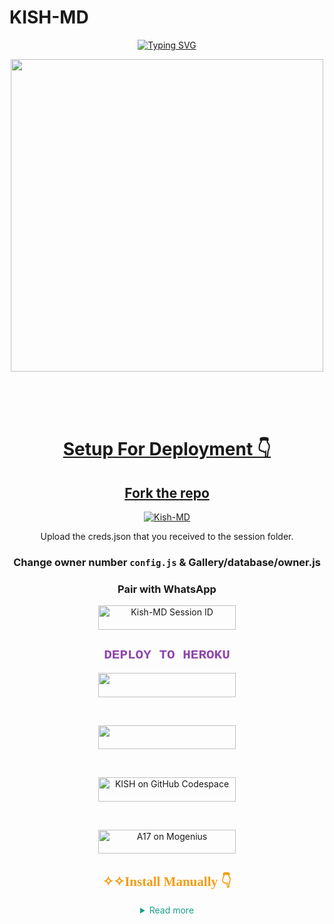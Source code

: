 # KISH-MD 
<div align="center">
<a href="https://git.io/typing-svg"><img src="https://readme-typing-svg.demolab.com?font=Ribeye&size=50&pause=1000&color=F710B1&center=true&width=910&height=100&lines=I'M+KISH-MD;Multi+Device+Whatsapp+Bot;" alt="Typing SVG" /></a>
  
<p align="center">  
  <a href="https://youtube.com/Brashokish">   
    <img src="https://telegra.ph/file/a2404cf4912a775f17164.jpg"width="500" height="500"/>
</p>
</br>
</br>
</br>
    
# Setup For Deployment 👇

## Fork the repo
    
<div align="center">
    <a href="https://github.com/Brashokish/Kish-MD/fork">
        <img title="Kish-MD" src="https://img.shields.io/badge/FORK%20Kish%20MD-FF5733?style=for-the-badge&logo=stackshare" />
    </a>




 Upload the creds.json that you received to the session folder.
### Change owner number `config.js` & Gallery/database/owner.js

### Pair with WhatsApp
  <div align="center">
    <a href="https://kish-pair.onrender.com/">
        <img title="Kish-MD Session ID" src="https://img.shields.io/badge/GET%20SESSION-FF5733?style=for-the-badge&logo=msi&logoColor=white" width="220" height="38.45" />
    </a>
</div>
  
  
<h2 style="color: #8E44AD; font-family: 'Courier New';">DEPLOY TO HEROKU</h2>
<p align="center">
    <a href="https://dashboard.heroku.com/new?template=https://github.com/Brashokish/Kish-MD">
        <img src="https://img.shields.io/badge/Heroku%20Deploy-9B59B6?style=for-the-badge&logo=heroku" width="220" height="38.45" />
    </a>
</p>
<br>
<p align="center">
    <a href="https://railway.app">
        <img src="https://img.shields.io/badge/RailWay%20Account-3498DB?style=for-the-badge&logo=Railway" width="220" height="38.45" />
    </a>
</p>
<br>
<p align="center">
    <a href="https://github.com/codespaces/new">
        <img title="KISH on GitHub Codespace" src="https://img.shields.io/badge/DEPLOY%20CODESPACE-2ECC71?style=for-the-badge&logo=visualstudiocode" width="220" height="38.45" />
    </a>
</p>
<br>
<p align="center">
    <a href="https://studio.mogenius.com/studio/cloud-space/cloud-space-overview">
        <img title="A17 on Mogenius" src="https://img.shields.io/badge/DEPLOY%20MOGENIUS-1ABC9C?style=for-the-badge&logo=genius" width="220" height="38.45" />
    </a>
</p>

<h2 style="color: #F39C12; font-family: 'Lucida Console';">✧✧Install Manually 👇</h2>

<details>
    <summary style="color: #16A085;">Read more</summary>
    <br>
    <pre style="background-color: #F0F0F0; padding: 10px; border-radius: 5px;">

# ✧✧Install Manually 👇

<details>
<summary>Read more</summary>

<br>

- TERMUX
```js

pkg update && pkg upgrade

pkg install bash

pkg install libwebp

pkg install git -y

pkg install nodejs -y 

pkg install ffmpeg -y 

pkg install wget

pkg install yarn

pkg install imagemagick -y

git clone https://github.com/Ur Repo

cd Kish-MD

rm -rf session

npm i 

node index.js

```
<br>

</details>


 ### ✧✧ Follow this Tutorial for Kish-Md  free and safe Deployment

  <a href="https://youtu.be/pn769zbeVXU?si=l4ZScy_qHVP4C6uG"><img src="https://img.shields.io/badge/Tutorial-Video-ff0000?style=for-the-badge&logo=youtube&logoColor=ff000000&link=https://youtu.be/pn769zbeVXU?si=l4ZScy_qHVP4C6uG" /><br>
     
## ```Bot Support Groups```
<p align="center">
<a href="https://chat.whatsapp.com/LhBwWwQAS4y93XOsCKpxdv"><img src="https://img.shields.io/badge/Join support group-25D366?style=for-the-badge&logo=whatsapp&logoColor=white"width="220" height="38.45"/></a>
</p>
### THANKS TO:
- [***MG TOPHAZ***](https://github.com/MGTOPHAZ) For several Cmds Addition.

- [***Fortunatusmokaya***](https://github.com/Fortunatusmokaya) For several Cmds Addition
